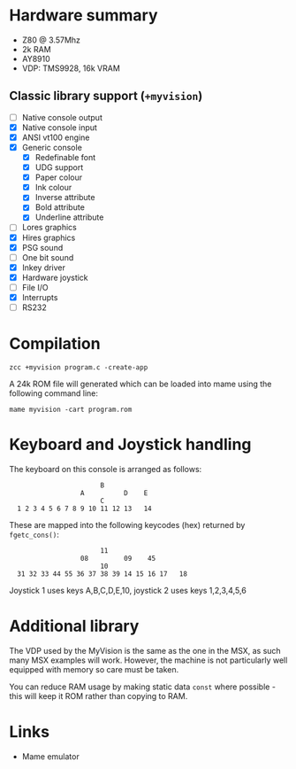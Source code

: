# Hardware summary

* Z80 @ 3.57Mhz
* 2k RAM
* AY8910
* VDP: TMS9928, 16k VRAM

## Classic library support (`+myvision`)

* [ ] Native console output
* [x] Native console input
* [x] ANSI vt100 engine
* [x] Generic console
    * [x] Redefinable font
    * [x] UDG support
    * [x] Paper colour 
    * [x] Ink colour
    * [x] Inverse attribute
    * [x] Bold attribute
    * [x] Underline attribute
* [ ] Lores graphics
* [x] Hires graphics
* [x] PSG sound
* [ ] One bit sound
* [x] Inkey driver
* [x] Hardware joystick
* [ ] File I/O
* [x] Interrupts
* [ ] RS232

# Compilation

    zcc +myvision program.c -create-app

A 24k ROM file will generated which can be loaded into mame using the following command line:

    mame myvision -cart program.rom

# Keyboard and Joystick handling

The keyboard on this console is arranged as follows:

```
                       B
                  A          D    E
                       C
  1 2 3 4 5 6 7 8 9 10 11 12 13   14
```

These are mapped into the following keycodes (hex) returned by `fgetc_cons()`:

```
                       11
                  08         09    45
                       10
  31 32 33 44 55 36 37 38 39 14 15 16 17   18
```

Joystick 1 uses keys A,B,C,D,E,10, joystick 2 uses keys 1,2,3,4,5,6

# Additional library

The VDP used by the MyVision is the same as the one in the MSX, as such many MSX examples will work. However, the machine is not particularly well equipped with memory so care must be taken.

You can reduce RAM usage by making static data `const` where possible - this will keep it ROM rather than copying to RAM.

# Links

* Mame emulator
